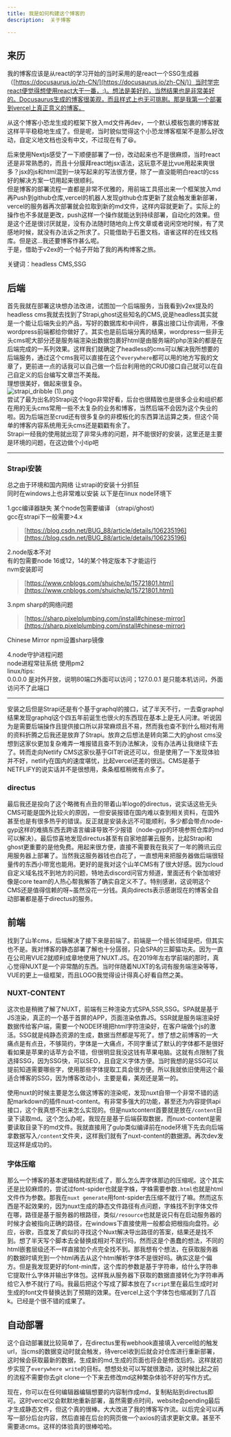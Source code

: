 ```yaml
---
title: 我是如何构建这个博客的
description:  关于博客

---
```

## 来历
我的博客应该是从react的学习开始的当时采用的是react一个SSG生成器（[https://docusaurus.io/zh-CN/](https://docusaurus.io/zh-CN/)）当时学完react便觉得想使用react大干一番，:)。想法是美好的，当然结果也是非常美好的。Docusaurus生成的博客很美观，而且样式上也无可挑剔。那是我第一个部署到vercel上真正意义的博客。

从这个博客小恐龙生成的框架下放入md文件再dev，一个默认模板包裹的博客就这样平平稳稳地生成了。但是呢，当时貌似觉得这个小恐龙博客框架不是那么好改动，自定义地文档也没有中文，不过现在有了😆。

后来使用Nextjs感受了一下顺便部署了一份，改动起来也不是很麻烦，当时react还是非常熟悉的，而且十分膜拜react地jsx语法，这玩意不是比vue用起来爽很多？jsx的js和html混到一块写起来的写法很方便，除了一直没能明白react的css好的解决方案一切用起来很顺利。<br />但是博客的部署流程一直都是非常不优雅的，用前端工具搭出来一个框架放入md再Push到github仓库,vercel的机器人发现github仓库更新了就会触发重新部署，vercel的服务器再次部署就会拉取到新的md文件，这样内容就更新了。实际上的操作也不多就是更改，push这样一个操作就能达到持续部署，自动化的效果。但是这个还是很讨厌就是，没有办法随时随地向上传文章或者说闲空地时候，有了灵感地时候，就没有办法诉之所求了。只能借助于石墨文档，语雀这样的在线文档库。但是这...我还要博客作甚么呢。<br />于是，借助于v2ex的一个帖子开始了我的再构博客之旅。

关键词：headless CMS,SSG
## 后端
首先我就在部署这块想办法改进，试图加一个后端服务，当我看到v2ex提及的headless cms我就去找到了Strapi,ghost这些知名的CMS,说是headless其实就是一个能让后端失业的产品，写好的数据库和中间件，暴露出接口让你调用，不像wordpress前端都给你做好了。其实也是前后端分离的结果，wordpress一些非无头cms呢大部分还是服务端渲染出数据包裹好html是由服务端的php渲染的都是在后端完成的一系列效果。这样我们就确定了headless的cms可以解决我所想要的后端服务，通过这个cms我可以直接在这个`everywhere`都可以用的地方写我的文章了，更前进一点的话我可以自己做一个后台利用他的CRUD接口自己就可以在自己自定义的后台编写文章岂不美哉。<br />理想很美好，做起来很复杂。<br />
<img src="https://pic.yupoo.com/twicecandy/186d1ccd/small.webp" alt="strapi_dribble (1).png">
<br />尝试了最为出名的Strapi这个logo非常好看，后台也很精致也是很多企业和组织都在用的无头cms常用一些不太复杂的业务和博客，当然后端不会因为这个失业的啦。因为后端岂至crud还有很多复杂的非模板化的东西算法运算之类，但这个简单的博客内容系统用无头cms还是戳戳有余了。<br />Strapi一经我的使用就出现了非常头疼的问题，并不能很好的安装，这里还是主要是环境的问题，在这边做个小tip吧

---

### Strapi安装
总之由于环境和国内网络 让strapi的安装十分抓狂 <br />同时在windows上也非常难以安装 以下是在linux node环境下

1.gcc编译器缺失 某个node包需要编译 （strapi/ghost)<br />gcc在strapi下一般需要>4.x
> [https://blog.csdn.net/BUG_88/article/details/106235196](https://blog.csdn.net/BUG_88/article/details/106235196)


2.node版本不对<br />有的包需要node 16或12，14的某个特定版本下才能运行<br />nvm安装即可
> [https://www.cnblogs.com/shuiche/p/15721801.html](https://www.cnblogs.com/shuiche/p/15721801.html)


3.npm sharp的网络问题
> [https://sharp.pixelplumbing.com/install#chinese-mirror](https://sharp.pixelplumbing.com/install#chinese-mirror)

Chinese Mirror npm设置sharp镜像

4.node守护进程问题<br />node进程常驻系统 使用pm2<br />linux/tips:<br />0.0.0.0 是对外开放，说明80端口外面可以访问；127.0.0.1 是只能本机访问，外面访问不了此端口

---


安装之后但是Strapi还是有个基于graphql的接口，试了半天不行，一去查graphql结果发现graphql这个四五年前诞生也很火的东西现在基本上是无人问津。听说因为是需要后端操作且提供接口所以非常麻烦且不易，然而我也查不到什么相对有用的资料折腾之后我还是放弃了Strapi。放弃之后想法是转向第二大的ghost cms没想到这家伙更加复杂难弄一堆报错且查不到办法解决，没有办法再让我继续下去了。转而走向Netlify CMS这家伙基于GIT听说还可以，但是使用了一下发现体验并不好，netlify在国内的速度堪忧，比起vercel还差的很远。CMS是基于NETFLIFY的说实话并不是很想用，条条框框稍微有点多了。
### directus
最后我还是投向了这个略微有点丑的带着山羊logo的directus，说实话这些无头CMS可能是国外比较火的原因，一但安装报错在国内难以查到相关资料，在国外甚至也是有很多热乎的错误。反正就是安装永远不可能顺利，多少都会带点node-gyp这样的难搞东西去跨语言编译导致不少报错（node-gyp的环境参照仓库的md可以解决）。最后惊喜地发现directus甚至有自家地部署云服务，比起Strapi和ghost更重要的是他免费。用起来很方便，直接不需要我在我买了一年的腾讯云应用服务器上部署了。当然我这服务器钱也白花了，一直想用来把服务器做后端很轻量传的东西小带宽也能用。更好的是我对这个山羊CMS有了很大好感。因为cloud自定义域名找不到地方的问题，特地去discord问官方频道，里面还有个新加坡好像是core team的人热心帮我解答了确实自定义不了。特别感谢，这说明这个CMS还是值得信赖的呀~虽然没花一分钱。真向directs表示感谢现在的博客全自动部署都是基于directus的服务。
## 前端
找到了山羊cms，后端解决了接下来是前端了。前端是一个擅长领域是吧，但其实也不是。我对博客的静态部署了解也十分孱弱，只会SPA的三脚猫功夫。因为一直在公司用VUE2就顺利成章地使用了NUXT.JS。在2019年左右学前端的那时，真心觉得NUXT是一个非常酷的东西。当时伴随着NUXT的名词有服务端渲染等等，VUE的更上一级框架，而且LOGO我觉得设计得真心好看自然之美。
### NUXT-CONTENT
这次也是稍微了解了NUXT，前端有三种渲染方式SPA,SSR,SSG。SPA就是基于JS渲染，真正的一个基于首屏的APP，页面渲染依靠JS。SSR就是服务端渲染好数据传给客户端，需要一个NODE环境把html字符渲染好，在客户端做个js的激活。SSG就是纯静态资源的生成，数据当然都是写死了。想了想之前博客的一大痛点是有点丑，不够简约，字体是一大痛点，不同字重试了默认的字体都不是很好看如果是苹果的话苹方会不错，但很明显我没这钱有苹果电脑。这就有点限制了我选择SSG，因为SSG快，可以SEO，且自定义字体方便。当时我想的是SSG可以提前知道需要哪些字，使用那些字体提取工具会很方便。所以我就依旧使用这个最适合博客的SSG，因为博客改动小，主要是看，美观还是第一的。

使用nuxt的时候主要是怎么做这博客的渲染呢，发现nuxt自带一个非常不错的适配markdown的插件nuxt-content。有非常多强大的功能，甚至还为内容提供api接口，这个我真想不出来怎么实现的。但是nuxtcontent首要就是放在`/content`目录下读取md。这个怎么办呢，我现在是基于后端获取数据，而nuxt-content是需要读取目录下的md文件。我就直接用了gulp类似编译前在node环境下先去向后端拿数据写入`/content`文件夹，这样我们就有了nuxt-content的数据源。再次dev发现这样是成功的。
### 字体压缩
那么一个博客的基本逻辑结构就形成了，那么怎么弄字体那边的压缩呢。这个其实还是比较麻烦的，尝试过font-spider也就是字蛛，字蛛需要参数`.html`也就是html文件作为参数。那我在`nuxt generate`用font-spider去压缩不就行了嘛。然而这东西是不起效果的，因为nuxt生成的静态文件路径有点问题，字蛛找不到字体文件在哪，路径是基于服务器的根路径，类似`/resource`也就是说只有在启动服务器的时候才会被指向正确的路径，在windows下直接使用一般都会把根指向盘符。必应，谷歌，百度发了疯似的寻找这个Nuxt解决导出路径的答案，结果还是找不到。想了半天写个脚本去全替换成相对不就行吗，然而这是个愚蠢的想法，不同的html嵌套层级还不一样直接加个点完全找不到。那我想有个想法，在获取服务器的数据时填充到一个html再去从这个html解析字体不是很好吗。确实这是个偏方。但是我发现更好的font-min库，这个库的参数是基于字符串，给什么字符串它提取什么字体并输出字体包。这样我从服务器下获取的数据直接转化为字符串再给它入参不就行了吗。我最后把这个写成了脚本放在了`script`里在最后生成时对生成的font文件替换达到了预期的效果。在vercel上这个字体包也缩减到了几百k。已经是个很不错的成果了。
## 自动部署
这个自动部署就比较简单了，在directus里有webhook直接填入vercel给的触发url，当cms的数据变动时就会触发，待vercel收到后就会对仓库进行重新部署，这时候会获取最新的数据，生成新的md,生成的页面也将会是修改后的。这样就初步实现了`everywhere write`的目标。想想处处可以写就很激动，这时候比起之前的流程不需要你去git clone一个下来去修改md这种繁杂体验不好的写作方式。

现在，你可以在任何编辑器编辑想要的内容制作成md，复制粘贴到directus即可。这时vercel又会默默地重新部署，虽然需要点时间，website会pending最后才生成静态文件，但这个真的很棒。大大改进了我的博客写作流。以后完全可以再写一部分后台内容，然后直接在后台的网页做一个axios的请求更新文章。甚至不需要进cms。这样的体验真的很棒哈哈。
